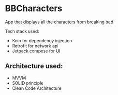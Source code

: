 # BBCharacters

App that displays all the characters from breaking bad

Tech stack used:

* Koin for dependency injection
* Retrofit for network api
* Jetpack compose for UI

## Architecture used:

* MVVM
* SOLID principle
* Clean Code Architecture
